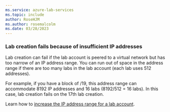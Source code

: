 ```yaml
---
ms.service: azure-lab-services
ms.topic: include
author: RoseHJM
ms.author: rosemalcolm
ms.date: 03/28/2023
---
```


### Lab creation fails because of insufficient IP addresses

Lab creation can fail if the lab account is peered to a virtual network but has too narrow of an IP address range. You can run out of space in the address range if there are too many labs in the lab account (each lab uses 512 addresses). 

For example, if you have a block of /19, this address range can accommodate 8192 IP addresses and 16 labs (8192/512 = 16 labs). In this case, lab creation fails on the 17th lab creation.

Learn how to [increase the IP address range for a lab account](../how-to-connect-peer-virtual-network.md#specify-an-address-range-for-vms-in-the-lab-account).
